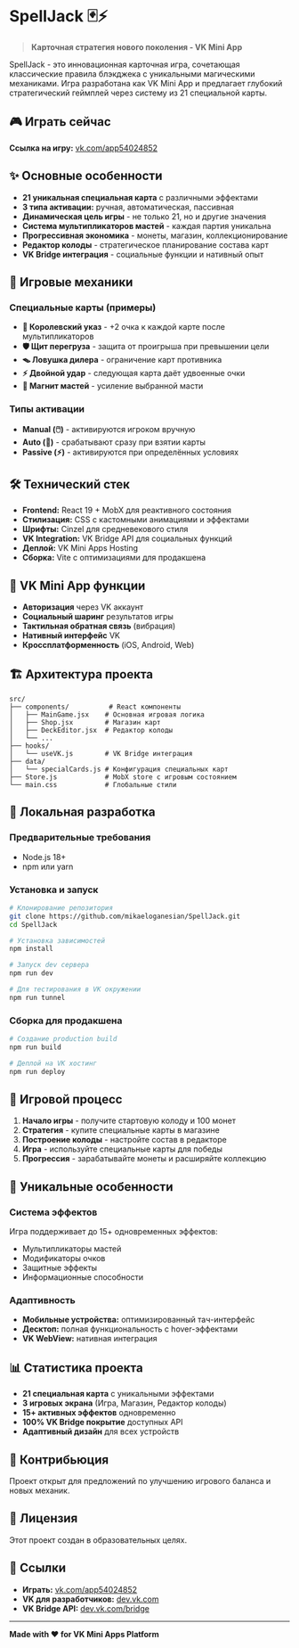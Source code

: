 # SpellJack 🃏⚡

> **Карточная стратегия нового поколения - VK Mini App**

SpellJack - это инновационная карточная игра, сочетающая классические правила блэкджека с уникальными магическими механиками. Игра разработана как VK Mini App и предлагает глубокий стратегический геймплей через систему из 21 специальной карты.

## 🎮 Играть сейчас

**Ссылка на игру:** [vk.com/app54024852](https://vk.com/app54024852)

## ✨ Основные особенности

- **21 уникальная специальная карта** с различными эффектами
- **3 типа активации:** ручная, автоматическая, пассивная
- **Динамическая цель игры** - не только 21, но и другие значения
- **Система мультипликаторов мастей** - каждая партия уникальна
- **Прогрессивная экономика** - монеты, магазин, коллекционирование
- **Редактор колоды** - стратегическое планирование состава карт
- **VK Bridge интеграция** - социальные функции и нативный опыт

## 🎯 Игровые механики

### Специальные карты (примеры)
- **👑 Королевский указ** - +2 очка к каждой карте после мультипликаторов
- **🛡️ Щит перегруза** - защита от проигрыша при превышении цели
- **🪤 Ловушка дилера** - ограничение карт противника
- **⚡ Двойной удар** - следующая карта даёт удвоенные очки
- **🧲 Магнит мастей** - усиление выбранной масти

### Типы активации
- **Manual (🖱️)** - активируются игроком вручную
- **Auto (🔄)** - срабатывают сразу при взятии карты
- **Passive (⚡)** - активируются при определённых условиях

## 🛠️ Технический стек

- **Frontend:** React 19 + MobX для реактивного состояния
- **Стилизация:** CSS с кастомными анимациями и эффектами
- **Шрифты:** Cinzel для средневекового стиля
- **VK Integration:** VK Bridge API для социальных функций
- **Деплой:** VK Mini Apps Hosting
- **Сборка:** Vite с оптимизациями для продакшена

## 📱 VK Mini App функции

- **Авторизация** через VK аккаунт
- **Социальный шаринг** результатов игры
- **Тактильная обратная связь** (вибрация)
- **Нативный интерфейс** VK
- **Кроссплатформенность** (iOS, Android, Web)

## 🏗️ Архитектура проекта

```
src/
├── components/          # React компоненты
│   ├── MainGame.jsx    # Основная игровая логика
│   ├── Shop.jsx        # Магазин карт
│   ├── DeckEditor.jsx  # Редактор колоды
│   └── ...
├── hooks/
│   └── useVK.js        # VK Bridge интеграция
├── data/
│   └── specialCards.js # Конфигурация специальных карт
├── Store.js            # MobX store с игровым состоянием
└── main.css            # Глобальные стили
```

## 🚀 Локальная разработка

### Предварительные требования
- Node.js 18+
- npm или yarn

### Установка и запуск

```bash
# Клонирование репозитория
git clone https://github.com/mikaeloganesian/SpellJack.git
cd SpellJack

# Установка зависимостей
npm install

# Запуск dev сервера
npm run dev

# Для тестирования в VK окружении
npm run tunnel
```

### Сборка для продакшена

```bash
# Создание production build
npm run build

# Деплой на VK хостинг
npm run deploy
```

## 🎲 Игровой процесс

1. **Начало игры** - получите стартовую колоду и 100 монет
2. **Стратегия** - купите специальные карты в магазине
3. **Построение колоды** - настройте состав в редакторе
4. **Игра** - используйте специальные карты для победы
5. **Прогрессия** - зарабатывайте монеты и расширяйте коллекцию

## 🔮 Уникальные особенности

### Система эффектов
Игра поддерживает до 15+ одновременных эффектов:
- Мультипликаторы мастей
- Модификаторы очков
- Защитные эффекты
- Информационные способности

### Адаптивность
- **Мобильные устройства:** оптимизированный тач-интерфейс
- **Десктоп:** полная функциональность с hover-эффектами
- **VK WebView:** нативная интеграция

## 📊 Статистика проекта

- **21 специальная карта** с уникальными эффектами
- **3 игровых экрана** (Игра, Магазин, Редактор колоды)
- **15+ активных эффектов** одновременно
- **100% VK Bridge покрытие** доступных API
- **Адаптивный дизайн** для всех устройств

## 🤝 Контрибьюция

Проект открыт для предложений по улучшению игрового баланса и новых механик. 

## 📄 Лицензия

Этот проект создан в образовательных целях.

## 🔗 Ссылки

- **Играть:** [vk.com/app54024852](https://vk.com/app54024852)
- **VK для разработчиков:** [dev.vk.com](https://dev.vk.com)
- **VK Bridge API:** [dev.vk.com/bridge](https://dev.vk.com/bridge)

---

**Made with ❤️ for VK Mini Apps Platform**